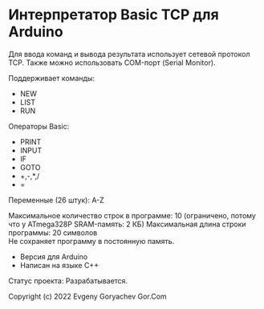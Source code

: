 # Интерпретатор Basic TCP для Arduino

Для ввода команд и вывода результата использует сетевой протокол TCP.
Также можно использовать COM-порт (Serial Monitor).

Поддерживает команды:
- NEW
- LIST
- RUN

Операторы Basic:
- PRINT
- INPUT
- IF
- GOTO
- +,-,*,/
- =

Переменные (26 штук): A-Z

Максимальное количество строк в программе: 10 (ограничено, потому что у ATmega328P SRAM-память: 2 КБ) 
Максимальная длина строки программы: 20 символов  
Не сохраняет программу в постоянную память.  

- Версия для Arduino
- Написан на языке C++

Статус проекта: Разрабатывается.


Copyright (c) 2022 Evgeny Goryachev
Gor.Com 
